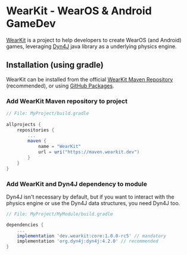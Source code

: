 WearKit - WearOS & Android GameDev
==================================
[WearKit](https://wearkit.dev) is a project to help developers to create
WearOS (and Android) games, leveraging [Dyn4J](https://dyn4j.org) java
library as a underlying physics engine.

## Installation (using gradle)
WearKit can be installed from the official
[WearKit Maven Repository](https://maven.wearkit.dev) (recommended),
or using [GitHub Packages](https://github.com/TocappGames/wearkit/packages).

### Add WearKit Maven repository to project

```gradle
// File: MyProject/build.gradle
    
allprojects {
    repositories {
        ...
        maven {
            name = "WearKit"
            url = uri("https://maven.wearkit.dev")
        }
    }
}
```

### Add WearKit and Dyn4J dependency to module
Dyn4J isn't necessary by default, but if you want to interact with the
physics engine or use the Dyn4J data structures, you need Dyn4J too.

```gradle
// File: MyProject/MyModule/build.gradle

dependencies {
    ...
    implementation 'dev.wearkit:core:1.0.0-rc5' // mandatory
    implementation 'org.dyn4j:dyn4j:4.2.0' // recommended
}
```